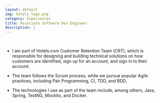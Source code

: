 ```yaml
---
layout: default
img: hotels_logo.png
category: Experiences
title: Associate Software Dev Engineer
description: |
---
```


<br>

* I am part of Hotels.com Customer Retention Team (CRT), which is responsible for designing and building technical solutions on how customers are identified, sign up for an account, and sign in to their account.

* The team follows the Scrum process, while we pursue popular Agile practices, including Pair Programming, CI, TDD, and BDD.

* The technologies I use as part of the team include, among others, Java, Spring, TestNG, Mockito, and Docker.
